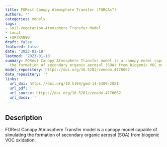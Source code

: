 ```yaml
---
title: FORest Canopy Atmosphere Transfer (FORCAsT)
authors: ''
categories: models
tags:
- Soil-Vegetation-Atmosphere Transfer Model
- Local
- FORTRAN90
draft: false
featured: false
date: '2023-01-18'
lastmod: '2023-01-18'
summary: FORest Canopy Atmosphere Transfer model is a canopy model capable of simulating
  the formation of secondary organic aerosol (SOA) from biogenic VOC oxidation.
model_repository: https://doi.org/10.5281/zenodo.4776662
data_repository: ''
links:
  url_doi: https://doi.org/10.5194/gmd-14-6309-2021
  url_pdf: ''
  url_source: https://doi.org/10.5281/zenodo.4776662
  url_docs: ''
---
```


## Description

FORest Canopy Atmosphere Transfer model is a canopy model capable of simulating the formation of secondary organic aerosol (SOA) from biogenic VOC oxidation.

